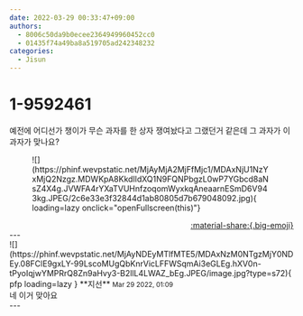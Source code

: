 ```yaml
---
date: 2022-03-29 00:33:47+09:00
authors:
  - 8006c50da9b0ecee2364949960452cc0
  - 01435f74a49ba8a519705ad242348232
categories:
  - Jisun
---
```


# 1-9592461

<div class="post-container" markdown="1">
<div class="content-container md-sidebar__scrollwrap" markdown="1">

예전에 어디선가 챙이가 무슨 과자를 한 상자 쟁여놨다고 그랬던거 같은데 그 과자가 이 과자가 맞나요?
<figure markdown="1">
![](https://phinf.wevpstatic.net/MjAyMjA2MjFfMjc1/MDAxNjU1NzYxMjQ2Nzgz.MDWKpA8KkdIldXQ1N9FQNPbgzL0wP7YGbcd8aNsZ4X4g.JVWFA4rYXaTVUHnfzoqomWyxkqAneaarnESmD6V943kg.JPEG/2c6e33e3f32844d1ab80805d7b679048092.jpg){ loading=lazy onclick="openFullscreen(this)"}
</figure>


</div>
</div>

<div style="text-align: right;" markdown="1">
<a href="https://weverse.io/fromis9/fanpost/1-9592461" style="text-align: right;">:material-share:{.big-emoji}</a>
</div>
---

<div class="comments-container md-sidebar__scrollwrap" markdown="1">
<div class="comment" markdown="1">
<div class='id-container' markdown="1">
![](https://phinf.wevpstatic.net/MjAyNDEyMTlfMTE5/MDAxNzM0NTgzMjY0NDEy.08FClE9gxLY-99LscoMUgQbKnrVicLFFWSqmAi3eGLEg.hXV0n-tPyoIqjwYMPRrQ8Zn9aHvy3-B2llL4LWAZ_bEg.JPEG/image.jpg?type=s72){ pfp loading=lazy }
**<span class="artist">지선</span>** <small>Mar 29 2022, 01:09</small><br>
</div>
<div class='comment-body' markdown="1">
네 이거 맞아요
</div>
</div>
</div>
---
